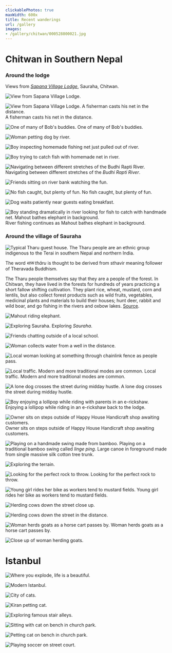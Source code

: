 ```yaml
---
clickablePhotos: true
maxWidth: 600x
title: Recent wanderings
url: /gallery
images:
- /gallery/chitwan/000528800021.jpg
---
```


# Chitwan in Southern Nepal

### Around the lodge

Views from [_Sapana Village Lodge_](https://goo.gl/maps/9ZT9AwXxs2uMsPyXA), Sauraha, Chitwan.

![View from Sapana Village Lodge.](/gallery/chitwan/IMG_20191202_0007.jpg)

![View from Sapana Village Lodge. A fisherman casts his net in the distance.](/gallery/chitwan/IMG_20191202_0010.jpg)
A fisherman casts his net in the distance.

![One of many of Bob's buddies.](/gallery/chitwan/IMG_20191202_0011.jpg)
One of many of Bob's buddies.

![Woman petting dog by river.](/gallery/chitwan/IMG_20191202_0017.jpg)

![Boy inspecting homemade fishing net just pulled out of river.](/gallery/chitwan/IMG_20191202_0018.jpg)

![Boy trying to catch fish with homemade net in river.](/gallery/chitwan/IMG_20191202_0019.jpg)

![Navigating between different stretches of the Budhi Rapti River.](/gallery/chitwan/IMG_20191202_0020.jpg)
Navigating between different stretches of the _Budhi Rapti River_.

![Friends sitting on river bank watching the fun.](/gallery/chitwan/IMG_20191202_0022.jpg)

![No fish caught, but plenty of fun.](/gallery/chitwan/IMG_20191202_0023.jpg)
No fish caught, but plenty of fun.

![Dog waits patiently near guests eating breakfast.](/gallery/chitwan/IMG_20191202_0027.jpg)

![Boy standing dramatically in river looking for fish to catch with handmade net. Mahout bathes elephant in background.](/gallery/chitwan/IMG_20191202_0030.jpg)
River fishing continues as Mahout bathes elephant in background.

### Around the village of Sauraha

![Typical Tharu guest house.](/gallery/chitwan/IMG_20191202_0040.jpg)
The Tharu people are an ethnic group indigenous to the Terai in southern Nepal and northern India.

The word _थारू_ _thāru_ is thought to be derived from sthavir meaning follower of Theravada Buddhism.

The Tharu people themselves say that they are a people of the forest. In Chitwan, they have lived in the forests for hundreds of years practicing a short fallow shifting cultivation. They plant rice, wheat, mustard, corn and lentils, but also collect forest products such as wild fruits, vegetables, medicinal plants and materials to build their houses; hunt deer, rabbit and wild boar, and go fishing in the rivers and oxbow lakes. [Source](https://en.wikipedia.org/wiki/Tharu_people).  

![Mahout riding elephant.](/gallery/chitwan/IMG_20191202_0043.jpg)

![Exploring Sauraha.](/gallery/chitwan/IMG_20191202_0045.jpg)
Exploring _Sauraha_.

![Friends chatting outside of a local school.](/gallery/chitwan/IMG_20191202_0048.jpg)

![Woman collects water from a well in the distance.](/gallery/chitwan/IMG_20191202_0049.jpg)

![Local woman looking at something through chainlink fence as people pass.](/gallery/chitwan/IMG_20191202_0050.jpg)

![Local traffic. Modern and more traditional modes are common.](/gallery/chitwan/IMG_20191202_0052.jpg)
Local traffic. Modern and more traditional modes are common.

![A lone dog crosses the street during midday hustle.](/gallery/chitwan/IMG_20191202_0068.jpg)
A lone dog crosses the street during midday hustle.

![Boy enjoying a lollipop while riding with parents in an e-rickshaw.](/gallery/chitwan/IMG_20191202_0072.jpg)
Enjoying a lollipop while riding in an e-rickshaw back to the lodge.

![Owner sits on steps outside of Happy House Handicraft shop awaiting customers.](/gallery/chitwan/IMG_20191202_0075.jpg)
Owner sits on steps outside of Happy House Handicraft shop awaiting customers.

![Playing on a handmade swing made from bamboo.](/gallery/chitwan/000528800002.jpg)
Playing on a traditional bamboo swing called _linge ping_. Large canoe in foreground made from single massive silk cotton tree trunk.

![Exploring the terrain.](/gallery/chitwan/000528800013.jpg)

![Looking for the perfect rock to throw.](/gallery/chitwan/000528800016.jpg)
Looking for the perfect rock to throw.

![Young girl rides her bike as workers tend to mustard fields.](/gallery/chitwan/000528800021.jpg)
Young girl rides her bike as workers tend to mustard fields.

![Herding cows down the street close up.](/gallery/chitwan/000528800025.jpg)

![Herding cows down the street in the distance.](/gallery/chitwan/000528800026.jpg)

![Woman herds goats as a horse cart passes by.](/gallery/chitwan/000528800027.jpg)
Woman herds goats as a horse cart passes by.

![Close up of woman herding goats.](/gallery/chitwan/000528800029.jpg)

# Istanbul

![Where you explode, life is a beautiful.](/gallery/istanbul/000528810010.jpg)

![Modern Istanbul.](/gallery/istanbul/000528810012.jpg)

![City of cats.](/gallery/istanbul/000528810013.jpg)

![Kiran petting cat.](/gallery/istanbul/000528810014.jpg)

![Exploring famous stair alleys.](/gallery/istanbul/000528810016.jpg)

![Sitting with cat on bench in church park.](/gallery/istanbul/000528810020.jpg)

![Petting cat on bench in church park.](/gallery/istanbul/000528810023.jpg)

![Playing soccer on street court.](/gallery/istanbul/000528810032.jpg)
